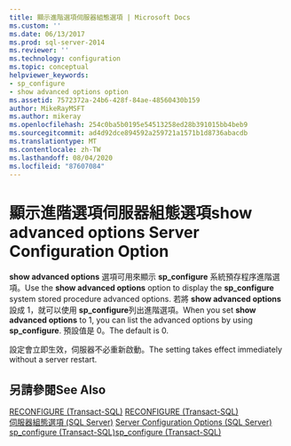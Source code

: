 ```yaml
---
title: 顯示進階選項伺服器組態選項 | Microsoft Docs
ms.custom: ''
ms.date: 06/13/2017
ms.prod: sql-server-2014
ms.reviewer: ''
ms.technology: configuration
ms.topic: conceptual
helpviewer_keywords:
- sp_configure
- show advanced options option
ms.assetid: 7572372a-24b6-428f-84ae-48560430b159
author: MikeRayMSFT
ms.author: mikeray
ms.openlocfilehash: 254c0ba5b0195e54513258ed28b391015bb4beb9
ms.sourcegitcommit: ad4d92dce894592a259721a1571b1d8736abacdb
ms.translationtype: MT
ms.contentlocale: zh-TW
ms.lasthandoff: 08/04/2020
ms.locfileid: "87607084"
---
```

# <a name="show-advanced-options-server-configuration-option"></a><span data-ttu-id="d3fa6-102">顯示進階選項伺服器組態選項</span><span class="sxs-lookup"><span data-stu-id="d3fa6-102">show advanced options Server Configuration Option</span></span>
  <span data-ttu-id="d3fa6-103">**show advanced options** 選項可用來顯示 **sp_configure** 系統預存程序進階選項。</span><span class="sxs-lookup"><span data-stu-id="d3fa6-103">Use the **show advanced options** option to display the **sp_configure** system stored procedure advanced options.</span></span> <span data-ttu-id="d3fa6-104">若將 **show advanced options** 設成 1，就可以使用 **sp_configure**列出進階選項。</span><span class="sxs-lookup"><span data-stu-id="d3fa6-104">When you set **show advanced options** to 1, you can list the advanced options by using **sp_configure**.</span></span> <span data-ttu-id="d3fa6-105">預設值是 0。</span><span class="sxs-lookup"><span data-stu-id="d3fa6-105">The default is 0.</span></span>  
  
 <span data-ttu-id="d3fa6-106">設定會立即生效，伺服器不必重新啟動。</span><span class="sxs-lookup"><span data-stu-id="d3fa6-106">The setting takes effect immediately without a server restart.</span></span>  
  
## <a name="see-also"></a><span data-ttu-id="d3fa6-107">另請參閱</span><span class="sxs-lookup"><span data-stu-id="d3fa6-107">See Also</span></span>  
 <span data-ttu-id="d3fa6-108">[RECONFIGURE &#40;Transact-SQL&#41;](/sql/t-sql/language-elements/reconfigure-transact-sql) </span><span class="sxs-lookup"><span data-stu-id="d3fa6-108">[RECONFIGURE &#40;Transact-SQL&#41;](/sql/t-sql/language-elements/reconfigure-transact-sql) </span></span>  
 <span data-ttu-id="d3fa6-109">[伺服器組態選項 &#40;SQL Server&#41;](server-configuration-options-sql-server.md) </span><span class="sxs-lookup"><span data-stu-id="d3fa6-109">[Server Configuration Options &#40;SQL Server&#41;](server-configuration-options-sql-server.md) </span></span>  
 [<span data-ttu-id="d3fa6-110">sp_configure &#40;Transact-SQL&#41;</span><span class="sxs-lookup"><span data-stu-id="d3fa6-110">sp_configure &#40;Transact-SQL&#41;</span></span>](/sql/relational-databases/system-stored-procedures/sp-configure-transact-sql)  
  
  
